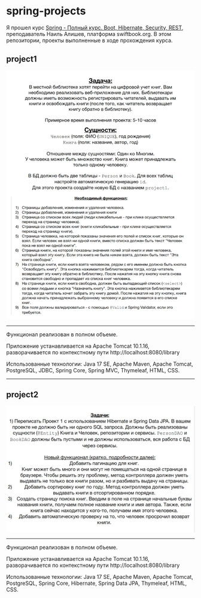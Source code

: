 # spring-projects
Я прошел курс [Spring - Полный курс. Boot, Hibernate, Security, REST](https://swiftbook.org/courses/438/show_promo/), преподаватель Наиль Алишев, платформа swiftbook.org. В этом репозитории, проекты выполненные в ходе прохождения курса.

## project1

![project1-task.jpeg](project1/project1_tz.jpeg)

---

Функционал реализован в полном объеме.

Приложение устанавливается на Apache Tomcat 10.1.16, разворачивается по контекстному пути http://localhost:8080/library

Использованные технологии: Java 17 SE, Apache Maven, Apache Tomcat, PostgreSQL, JDBC, Spring Core, Spring MVC, Thymeleaf, HTML, CSS.

---

## project2

![project2-task.png](project2/project2_tz.png)

---

Функционал реализован в полном объеме.

Приложение устанавливается на Apache Tomcat 10.1.16, разворачивается по контекстному пути http://localhost:8080/library

Использованные технологии: Java 17 SE, Apache Maven, Apache Tomcat, PostgreSQL, Spring Core, Hibernate, Spring Data JPA, Thymeleaf, HTML, CSS.
